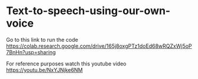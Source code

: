 # Text-to-speech-using-our-own-voice

Go to this link to run the code https://colab.research.google.com/drive/165j8oxgPTz1doEd68wRQZxWj5oP7BnHn?usp=sharing 

For reference purposes watch this youtube video https://youtu.be/NxYJNjke6NM
